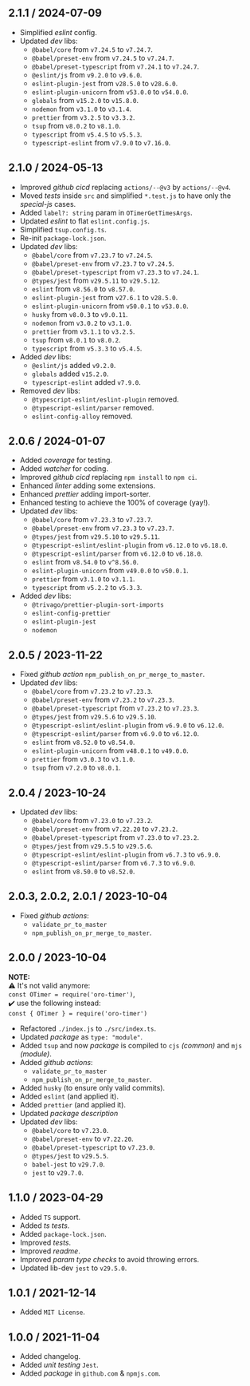 ## 2.1.1 / 2024-07-09
* Simplified *eslint* config.
* Updated _dev_ libs:
  * `@babel/core` from `v7.24.5` to `v7.24.7`.
  * `@babel/preset-env` from `v7.24.5` to `v7.24.7`.
  * `@babel/preset-typescript` from `v7.24.1` to `v7.24.7`.
  * `@eslint/js` from `v9.2.0` to `v9.6.0`.
  * `eslint-plugin-jest` from `v28.5.0` to `v28.6.0`.
  * `eslint-plugin-unicorn` from `v53.0.0` to `v54.0.0`.
  * `globals` from `v15.2.0` to `v15.8.0`.
  * `nodemon` from `v3.1.0` to `v3.1.4`.
  * `prettier` from `v3.2.5` to `v3.3.2`.
  * `tsup` from `v8.0.2` to `v8.1.0`.
  * `typescript` from `v5.4.5` to `v5.5.3`.
  * `typescript-eslint` from `v7.9.0` to `v7.16.0`.

## 2.1.0 / 2024-05-13
* Improved _github cicd_ replacing `actions/--@v3` by `actions/--@v4`.
* Moved _tests_ inside `src` and simplified `*.test.js` to have only the _special-js_ cases.
* Added `label?: string` param in `OTimerGetTimesArgs`.
* Updated *eslint* to flat `eslint.config.js`.
* Simplified `tsup.config.ts`.
* Re-init `package-lock.json`.
* Updated _dev_ libs:
  * `@babel/core` from `v7.23.7` to `v7.24.5`.
  * `@babel/preset-env` from `v7.23.7` to `v7.24.5`.
  * `@babel/preset-typescript` from `v7.23.3` to `v7.24.1`.
  * `@types/jest` from `v29.5.11` to `v29.5.12`.
  * `eslint` from `v8.56.0` to `v8.57.0`.
  * `eslint-plugin-jest` from `v27.6.1` to `v28.5.0`.
  * `eslint-plugin-unicorn` from `v50.0.1` to `v53.0.0`.
  * `husky` from `v8.0.3` to `v9.0.11`.
  * `nodemon` from `v3.0.2` to `v3.1.0`.
  * `prettier` from `v3.1.1` to `v3.2.5`.
  * `tsup` from `v8.0.1` to `v8.0.2`.
  * `typescript` from `v5.3.3` to `v5.4.5`.
* Added _dev_ libs:
  * `@eslint/js` added `v9.2.0`.
  * `globals` added `v15.2.0`.
  * `typescript-eslint` added `v7.9.0`.
* Removed _dev_ libs:
  * `@typescript-eslint/eslint-plugin` removed.
  * `@typescript-eslint/parser` removed.
  * `eslint-config-alloy` removed.

## 2.0.6 / 2024-01-07
* Added _coverage_ for testing.
* Added _watcher_ for coding.
* Improved _github cicd_ replacing `npm install` to `npm ci`.
* Enhanced _linter_ adding some extensions.
* Enhanced _prettier_ adding import-sorter.
* Enhanced testing to achieve the 100% of coverage (yay!).
* Updated _dev_ libs:
  * `@babel/core` from `v7.23.3` to `v7.23.7`.
  * `@babel/preset-env` from `v7.23.3` to `v7.23.7`.
  * `@types/jest` from `v29.5.10` to `v29.5.11`.
  * `@typescript-eslint/eslint-plugin` from `v6.12.0` to `v6.18.0`.
  * `@typescript-eslint/parser` from `v6.12.0` to `v6.18.0`.
  * `eslint` from `v8.54.0` to `v^8.56.0`.
  * `eslint-plugin-unicorn` from `v49.0.0` to `v50.0.1`.
  * `prettier` from `v3.1.0` to `v3.1.1`.
  * `typescript` from `v5.2.2` to `v5.3.3`.
* Added _dev_ libs:
  * `@trivago/prettier-plugin-sort-imports`
  * `eslint-config-prettier`
  * `eslint-plugin-jest`
  * `nodemon`

## 2.0.5 / 2023-11-22
* Fixed _github action_ `npm_publish_on_pr_merge_to_master`.
* Updated _dev_ libs:
  * `@babel/core` from `v7.23.2` to `v7.23.3`.
  * `@babel/preset-env` from `v7.23.2` to `v7.23.3`.
  * `@babel/preset-typescript` from `v7.23.2` to `v7.23.3`.
  * `@types/jest` from `v29.5.6` to `v29.5.10`.
  * `@typescript-eslint/eslint-plugin` from `v6.9.0` to `v6.12.0`.
  * `@typescript-eslint/parser` from `v6.9.0` to `v6.12.0`.
  * `eslint` from `v8.52.0` to `v8.54.0`.
  * `eslint-plugin-unicorn` from `v48.0.1` to `v49.0.0`.
  * `prettier` from `v3.0.3` to `v3.1.0`.
  * `tsup` from `v7.2.0` to `v8.0.1`.
  
## 2.0.4 / 2023-10-24
* Updated _dev_ libs:
  * `@babel/core` from `v7.23.0` to `v7.23.2`.
  * `@babel/preset-env` from `v7.22.20` to `v7.23.2`.
  * `@babel/preset-typescript` from `v7.23.0` to `v7.23.2`.
  * `@types/jest` from `v29.5.5` to `v29.5.6`.
  * `@typescript-eslint/eslint-plugin` from `v6.7.3` to `v6.9.0`.
  * `@typescript-eslint/parser` from `v6.7.3` to `v6.9.0`.
  * `eslint` from `v8.50.0` to `v8.52.0`.
  
## 2.0.3, 2.0.2, 2.0.1 / 2023-10-04
* Fixed _github actions_:
  * `validate_pr_to_master`
  * `npm_publish_on_pr_merge_to_master`.

## 2.0.0 / 2023-10-04

**NOTE:**<br>
⚠️ It's not valid anymore:<br>`const OTimer = require('oro-timer')`,<br>
✔️ use the following instead:<br>`const { OTimer } = require('oro-timer')`

* Refactored `./index.js` to `./src/index.ts`.
* Updated _package_ as `type: "module"`.
* Added `tsup` and now _package_ is compiled to `cjs` _(common)_ and `mjs` _(module)_.
* Added _github actions_:
  * `validate_pr_to_master`
  * `npm_publish_on_pr_merge_to_master`.
* Added `husky` (to ensure only valid commits).
* Added `eslint` (and applied it).
* Added `prettier` (and applied it).
* Updated _package description_
* Updated _dev_ libs:
  * `@babel/core` to `v7.23.0`.
  * `@babel/preset-env` to `v7.22.20`.
  * `@babel/preset-typescript` to `v7.23.0`.
  * `@types/jest` to `v29.5.5`.
  * `babel-jest` to `v29.7.0`.
  * `jest` to `v29.7.0`.

## 1.1.0 / 2023-04-29
* Added `TS` support.
* Added _ts tests_.
* Added `package-lock.json`.
* Improved _tests_.
* Improved _readme_.
* Improved _param type checks_ to avoid throwing errors.
* Updated lib-dev `jest` to `v29.5.0`.

## 1.0.1 / 2021-12-14
* Added `MIT License`.

## 1.0.0 / 2021-11-04
* Added changelog.
* Added _unit testing_ `Jest`.
* Added _package_ in `github.com` & `npmjs.com`.
